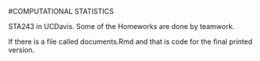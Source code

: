 #COMPUTATIONAL STATISTICS 

STA243 in UCDavis. Some of the Homeworks are done by teamwork.

If there is a file called documents.Rmd and that is code for the final printed version.
